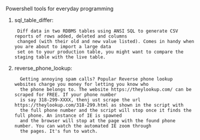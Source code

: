 Powershell tools for everyday programming

1. sql_table_differ: 

		Diff data in two RDBMS tables using ANSI SQL to generate CSV reports of rows added, deleted and columns 
		changed (with their old and new value listed). Comes in handy when you are about to import a large data 
		set on to your production table, you might want to compare the staging table with the live table.  

2. reverse_phone_lookup:

         Getting annoying spam calls? Popular Reverse phone lookup websites charge you money for letting you know who   
         the phone belongs to. The website https://theylookup.com/ can be scraped for FREE. If your phone number 
         is say 318-299-XXXX, thenj ust scrape the url https://theylookup.com/318-299.html as shown in the script with 
         the full phone number and the script will stop once it finds the full phone. An instance of IE is spawned 
         and the browser will stop at the page with the found phone number. You can watch the automated IE zoom through 
         the pages. It's fun to watch.
        
        